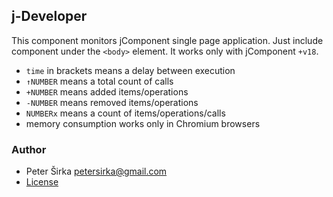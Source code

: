 ## j-Developer

This component monitors jComponent single page application. Just include component under the `<body>` element. It works only with jComponent `+v18`.

- `time` in brackets means a delay between execution
- `↑NUMBER` means a total count of calls
- `+NUMBER` means added items/operations
- `-NUMBER` means removed items/operations
- `NUMBERx` means a count of items/operations/calls
- memory consumption works only in Chromium browsers

### Author

- Peter Širka <petersirka@gmail.com>
- [License](https://www.totaljs.com/license/)